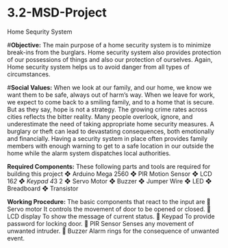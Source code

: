 # 3.2-MSD-Project
 Home Sequrity System
 
#**Objective:**
The main purpose of a home security system is to minimize break-ins from the
burglars. Home security system also provides protection of our possessions of
things and also our protection of ourselves. Again, Home security system helps
us to avoid danger from all types of circumstances.

#**Social Values:**
When we look at our family, and our home, we know we want them to be safe,
always out of harm’s way. When we leave for work, we expect to come back to
a smiling family, and to a home that is secure. But as they say, hope is not a
strategy. The growing crime rates across cities reflects the bitter reality. Many
people overlook, ignore, and underestimate the need of taking appropriate
home security measures. A burglary or theft can lead to devastating
consequences, both emotionally and financially. Having a security system in
place often provides family members with enough warning to get to a safe
location in our outside the home while the alarm system dispatches local
authorities.

**Required Components:**
These following parts and tools are required for building this project
❖ Arduino Mega 2560
❖ PIR Motion Sensor
❖ LCD 16*2
❖ Keypad 4*3
2
❖ Servo Motor
❖ Buzzer
❖ Jumper Wire
❖ LED
❖ Breadboard
❖ Transistor

**Working Procedure:**
The basic components that react to the input are
 Servo motor
It controls the movement of door to be opened or closed.
 LCD display
To show the message of current status.
 Keypad
To provide password for locking door.
 PIR Sensor
Senses any movement of unwanted intruder.
 Buzzer
Alarm rings for the consequence of unwanted event.
